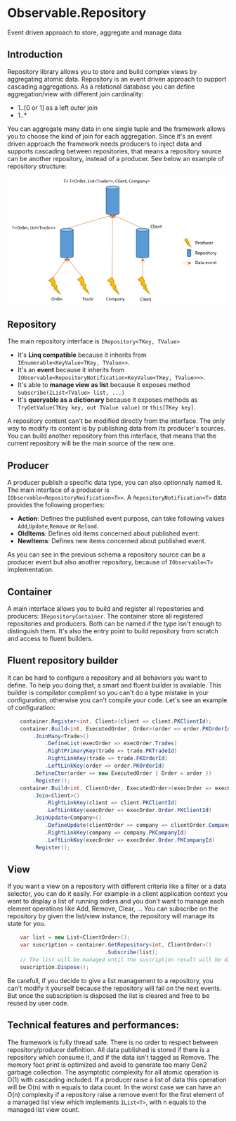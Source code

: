 # Observable.Repository
Event driven approach to store, aggregate and manage data
## Introduction
Repository library allows you to store and build complex views by aggregating atomic data.
Repository is an event driven approach to support cascading aggregations.
As a relational database you can define aggregation/view with different join cardinality:
- 1..[0 or 1] as a left outer join
- 1..*

You can aggregate many data in one single tuple and the framework allows you to choose the kind of join for each aggregation. Since it's an event driven approach the framework needs producers to inject data and supports cascading between repositories, that means a repository source can be another repository, instead of a producer. See below an example of repository structure:

![Introduction.png](https://raw.githubusercontent.com/fdieulle/Observable.Repository/master/docs/Images/Introduction.png)

## Repository
The main repository interface is `IRepository<TKey, TValue>`
- It's **Linq compatible** because it inherits from `IEnumerable<KeyValue<TKey, TValue>>`.
- It's an **event** because it inherits from `IObservable<RepositoryNotification<KeyValue<TKey, TValue>>>`.
- It's able to **manage view as list** because it exposes method `Subscribe(IList<TValue> list, ...)`
- It's **queryable as a dictionary** because it exposes methods as `TryGetValue(TKey key, out TValue value)` or `this[TKey key]`.

A repository content can't be modified directly from the interface. The only way to modify its content is by publishing data from its producer's sources.
You can build another repository from this interface, that means that the current repository will be the main source of the new one.

## Producer
A producer publish a specific data type, you can also optionnaly named it. The main interface of a producer is `IObservable<RepositoryNoification<T>>`. A `RepositoryNotification<T>` data provides the following properties:
- **Action**: Defines the published event purpose, can take following values `Add`,`Update`,`Remove` or `Reload`.
- **OldItems**: Defines old items concerned about published event.
- **NewItems**: Defines new items concerned about published event.

As you can see in the previous schema a repository source can be a producer event but also another repository, because of `IObservable<T>` implementation.

## Container
A main interface allows you to build and register all repositories and producers: `IRepositoryContainer`. The container store all registered repositories and producers. Both can be named if the type isn't enough to distinguish them. It's also the entry point to build repository from scratch and access to fluent builders.

## Fluent repository builder
It can be hard to configure a repository and all behaviors you want to define. To help you doing that, a smart and fluent builder is available. This builder is compilator complient so you can't do a type mistake in your configuration, otherwise you can't compile your code. Let's see an example of configuration:


```cs
	container.Register<int, Client>(client => client.PKClientId);
	container.Build<int, ExecutedOrder, Order>(order => order.PKOrderId)
    	.JoinMany<Trade>()
        	.DefineList(execOrder => execOrder.Trades)
            .RightPrimaryKey(trade => trade.PKTradeId)
            .RightLinkKey(trade => trade.FKOrderId)
            .LeftLinkKey(order => order.PKOrderId)
        .DefineCtor(order => new ExecutedOrder { Order = order })
        .Register();
    container.Build<int, ClientOrder, ExecutedOrder>(execOrder => execOrder.Order.PKOrderId)
        .Join<Client>()
            .RightLinkKey(client => client.PKClientId)
            .LeftLinkKey(execOrder => execOrder.Order.FKClientId)
        .JoinUpdate<Company>()
            .DefineUpdate(clientOrder => company => clientOrder.Company = company)
            .RightLinkKey(company => company.PKCompanyId)
            .LeftLinkKey(execOrder => execOrder.Order.FKCompanyId)
        .Register();
```
## View
If you want a view on a repository with different criteria like a filter or a data selector, you can do it easily.
For example in a client application context you want to display a list of running orders and you don't want to manage each element operations like Add, Remove, Clear, ... You can subscribe on the repository by given the list/view instance, the repository will manage its state for you.

```cs
    var list = new List<ClientOrder>();
    var suscription = container.GetRepository<int, ClientOrder>()
        					   .Subscribe(list);
    // The list will be managed until the suscription result will be disposed
    suscription.Dispose();
```
Be carefull, if you decide to give a list management to a repository, you can't modify it yourself because the repository will fail on the next events. But once the subscription is disposed the list is cleared and free to be reused by user code.

## Technical features and performances:
The framework is fully thread safe.
There is no order to respect between repository/producer definition. All data published is stored if there is a repository which consume it, and if the data isn't tagged as Remove.
The memory foot print is optimized and avoid to generate too many Gen2 garbage collection.
The asymptotic complexity for all atomic operation is O(1) with cascading included. If a producer raise a list of data this operation will be O(n) with n equals to data count. In the worst case we can have an O(n) complexity if a repository raise a remove event for the first element of a managed list view which implements `IList<T>`, with n equals to the managed list view count.
